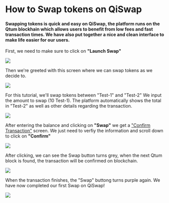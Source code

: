 # How to Swap tokens on QiSwap



#### Swapping tokens is quick and easy on QiSwap, the platform runs on the Qtum blockhain which allows users to benefit from low fees and fast transaction times. We have also put together a nice and clean interface to make life easier for our users.

First, we need to make sure to click on **"Launch Swap"** 	 

![](https://qiswap.s3.us-east-2.amazonaws.com/01.png)

Then we're greeted with this screen where we can swap tokens as we decide to. 

![](https://qiswap.s3.us-east-2.amazonaws.com/1.png)



For this tutorial, we'll swap tokens between "Test-1" and "Test-2" We input the amount to swap (10 Test-1). The platform automatically shows the total in "Test-2" as well as other details regarding the transaction.

![](https://qiswap.s3.us-east-2.amazonaws.com/2.png)



After entering the balance and clicking on **"Swap"** we get a <u>"Confirm Transaction"</u> screen. We just need to verfiy the information and scroll down to click on **"Confirm"**

![](https://qiswap.s3.us-east-2.amazonaws.com/4.png)

After clicking, we can see the Swap button turns grey, when the next Qtum block is found, the transaction will be confirmed on blockchain.

![](https://qiswap.s3.us-east-2.amazonaws.com/5.png)



When the transaction finishes, the "Swap" buttong turns purple again. We have now completed our first Swap on QiSwap!

![](https://qiswap.s3.us-east-2.amazonaws.com/6.png)
